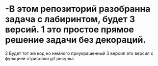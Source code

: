 # -В этом репозиторий разобранна задача с лабиринтом, будет 3 версий. 1 это простое прямое решение задачи без декораций. 
2 Будет тот же код но немного приукрашенный
3 версия это версия с функцией отрисовки gif рисунка 
